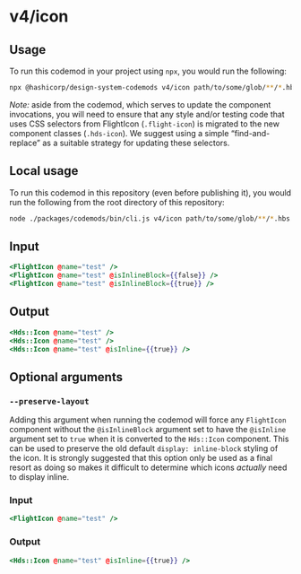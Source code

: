 # v4/icon

## Usage

To run this codemod in your project using `npx`, you would run the following:

```bash
npx @hashicorp/design-system-codemods v4/icon path/to/some/glob/**/*.hbs
```

*Note:* aside from the codemod, which serves to update the component invocations, you will need to ensure that any style and/or testing code that uses CSS selectors from FlightIcon (`.flight-icon`) is migrated to the new component classes (`.hds-icon`). We suggest using a simple “find-and-replace” as a suitable strategy for updating these selectors. 
## Local usage

To run this codemod in this repository (even before publishing it), you would run the following from the root directory of this repository:

```bash
node ./packages/codemods/bin/cli.js v4/icon path/to/some/glob/**/*.hbs
```

## Input

```hbs
<FlightIcon @name="test" />
<FlightIcon @name="test" @isInlineBlock={{false}} />
<FlightIcon @name="test" @isInlineBlock={{true}} />
```

## Output

```hbs
<Hds::Icon @name="test" />
<Hds::Icon @name="test" />
<Hds::Icon @name="test" @isInline={{true}} />
```

## Optional arguments

### `--preserve-layout`

Adding this argument when running the codemod will force any `FlightIcon` component without the `@isInlineBlock` argument set to have the `@isInline` argument set to `true` when it is converted to the `Hds::Icon` component. This can be used to preserve the old default `display: inline-block` styling of the icon. It is strongly suggested that this option only be used as a final resort as doing so makes it difficult to determine which icons *actually* need to display inline.

### Input

```hbs
<FlightIcon @name="test" />
```

### Output

```hbs
<Hds::Icon @name="test" @isInline={{true}} />
```
